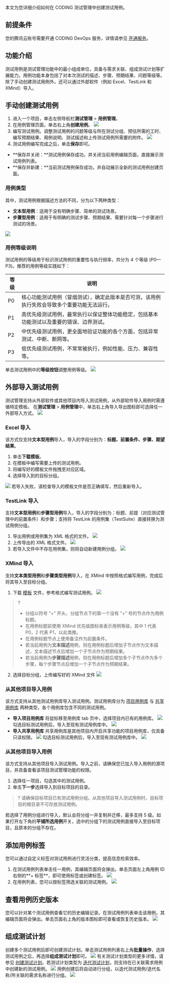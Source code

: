本文为您详细介绍如何在 CODING 测试管理中创建测试用例。

## 前提条件
您的腾讯云账号需要开通 CODING DevOps 服务，详情请参见 [开通服务](https://cloud.tencent.com/document/product/1115/37268)。

## 功能介绍
测试用例是测试管理功能中的最小组成单位，具备与需求关联、组成测试计划等扩展能力。用例功能本身包括了对本次测试的描述、步骤、预期结果、问题等级等。除了手动创建测试用例外，还可以通过外部软件（例如 Excel、TestLink 和 XMind）导入。

## 手动创建测试用例
1. 进入一个项目，单击左侧导航栏**测试管理** > **用例管理**。
2. 在用例管理页面，单击右上角**创建用例**。
![](https://qcloudimg.tencent-cloud.cn/raw/56e117099ca876d90d282bc460efca28.png)
3. 编写测试用例。调整测试用例的问题等级与所在测试分组、预估所需的工时、编写预期结果、用例说明、测试描述和上传测试用例所需要的附件。
![](https://qcloudimg.tencent-cloud.cn/raw/5b5ef475e6a26edf2b24bc54fa7eaf27.png)
4. 测试用例编写完成之后，单击**保存**即可。
 - **保存并关闭：**测试用例保存成功，并关闭当前用例编辑页面，直接展示测试用例列表。
 - **保存并新建：**当前测试用例保存成功，并自动展示全新的测试用例创建页面。

[](#type)
### 用例类型
其中，测试用例根据描述方法的不同，分为以下两种类型：
- **文本型用例**：适用于没有明确步骤、简单的测试场景。
- **步骤型用例**：适用于有明确的测试步骤、预期结果、需要针对每一个步骤进行测试的场景。

![](https://qcloudimg.tencent-cloud.cn/raw/13cfda7ca77c63b6461eb7169c14429a.png)

### 用例等级说明
测试用例的等级用于标识测试用例的重要性与执行频率，共分为 4 个等级 (P0—P3)。推荐的用例等级实践如下：

| 等级        | 说明      |
| ---------- | ---------- |
| P0     | 核心功能测试用例（冒烟测试），确定此版本是否可测，该用例执行失败会导致多个重要功能无法运行。 |
| P1     | 高优先级测试用例，最常执行以保证整体功能稳定，包括基本功能测试以及重要的错误、边界测试。   |
| P2     | 中优先级测试用例，更全面地验证功能的各个方面，包括异常测试、中断、断网等。    |
| P3     | 低优先级测试用例，不常常被执行，例如性能、压力、兼容性等。    |

单击测试用例中的**等级按钮**调整用例等级。
![](https://qcloudimg.tencent-cloud.cn/raw/62206ebeb28cd7f1c9ef7e324e0d5669.png)

## 外部导入测试用例
测试管理支持从外部软件或其他项目内导入测试用例，从外部软件导入用例时需遵循特定模板。
在**测试管理** > **用例管理**中，单击右上角导入导出图标即可选择任一外部导入方式。
![](https://qcloudimg.tencent-cloud.cn/raw/e2ca4dc262c97d6886c49db000a90731.png)

### Excel 导入
该方式仅支持**文本型用例**导入，导入的字段分别为：**标题、前置条件、步骤、期望结果**。
1.  单击**下载模板**。
2.  在模板中编写需要上传的测试用例。
3.  将编写好的模板文件拖拽至对应区域。
4.  选择导入到的目标分组。

![](https://qcloudimg.tencent-cloud.cn/raw/a56fa02541c7482adbe9b3a4a94dc077.png)
若导入失败，请检查导入的模板文件是否正确填写，然后重新导入。

### TestLink 导入
支持**文本型用例**和**步骤型用例**导入，导入的字段分别为：标题、前提（对应测试管理中的前置条件）和步骤；支持将 TestLink 的用例集（TestSuite）直接转换为测试用例分组。
1.  导出用例或用例集为 XML 格式的文件。
![](https://qcloudimg.tencent-cloud.cn/raw/5ce66f07847513b148dd7f1efe339f9f.png)
2.  上传导出的 XML 格式文件。
![](https://qcloudimg.tencent-cloud.cn/raw/94c94b2410fbe43eb70eb2988f1a2f27.png)
3.  若导入文件中不存在用例集，则将自动新建用例分组。
![](https://qcloudimg.tencent-cloud.cn/raw/5ba74367de3173728dc6752e3bb576ec.png)

### XMind 导入
支持**文本类型用例**和**步骤类型用例**导入，在 XMind 中按照格式编写用例，完成后将其导入至目标分组。
1.  下载 [模板](https://codingcorp.coding.net/testing/resources/case_import/xmind_demo.xmind) 文件，参考格式编写测试用例。
![](https://qcloudimg.tencent-cloud.cn/raw/8079f3d4bf3a6a8b177a148d8bbe64b0.png)
>?
>-   分组以符号 “+” 开头，分组节点下的第一个没有 “+” 号的节点作为用例标题。
>-   在用例标题前使用 XMind 优先级图标来表示用例等级，其中 1 代表 P0，2 代表  P1，以此类推。
>-   在用例标题节点上使用备注作为前置条件。
>-   若当前用例为**文本描述**用例，则在用例标题后增加子节点作为文本描述，文本描述节点后增加一个子节点作为预期结果。
>-   若当前用例为**步骤描述**用例，则在用例标题后增加多个子节点作为多个步骤，每个步骤节点后增加一个子节点作为预期结果。
2.  选择目标分组，上传编写好的 XMind 文件
![](https://qcloudimg.tencent-cloud.cn/raw/7176ba8a4452376d7253b0c73423d8a6.png)

### 从其他项目导入用例
该方式支持从其他测试用例库导入测试用例。测试用例库分为 [项目用例库](https://cloud.tencent.com/document/product/1114/83163) 与 [共享用例库](https://cloud.tencent.com/document/product/1114/83162) 两种类型，各个用例库包含不同的测试用例。
-  **导入项目用例库**
将鼠标移至用例库 tab 页中，选择项目内已有的用例库。
![](https://qcloudimg.tencent-cloud.cn/raw/9952471f661d9850202750f086914b95.png)
勾选目标测试用例后，导入至现有测试用例库中。
![](https://qcloudimg.tencent-cloud.cn/raw/4a3bf87eff441171d4343907d12b7a27.png)
-   **导入共享用例库**
共享用例库是其他项目内开启共享功能的项目用例库，仅具备只读权限。
![](https://qcloudimg.tencent-cloud.cn/raw/a487d7fef2d9748ab1a5586146bce901.png)
勾选目标测试用例后，导入至现有测试用例库中。
![](https://qcloudimg.tencent-cloud.cn/raw/7a729a8a8230617ef005fc577e1214f7.png)

### 从其他项目导入用例
该方式支持从其他项目导入测试用例。导入之前，请确保您已加入导入用例的源项目，并具备查看该项目测试管理功能的权限。
1.  选择任一项目，勾选其中的测试用例。
2.  单击**下一步**选择导入到目标项目的目录。
>? 请确保目标项目已有测试用例分组。从其他项目导入测试用例时，目标项目的根目录不可存放测试用例。

若选择了用例分组进行导入，默认会将分组一并复制并迁移，最多支持 5 级。如果打开左下角的**平铺所选用例**开关，选中的分组下的测试用例直接导入至目标项目，且原本的分组不存在。

[](id:tag)
## 添加用例标签
您可以通过自定义标签对测试用例进行灵活分类，提高信息检索效率。
1.  在测试用例列表单击任一用例，其编辑页面将会弹出。单击页面左上角用例 ID 右侧的**+ 标签**，即可使用标签或创建标签。
![](https://qcloudimg.tencent-cloud.cn/raw/3471a26328e9ee01e8909e2336f0e0ed.png)
2.  在用例列表，您可以按标签筛选关联的测试用例。
![](https://qcloudimg.tencent-cloud.cn/raw/3308edd90e7663cbd57c3c425b747168.png)

## 查看用例历史版本
您可以针对某个测试用例查看它的历史编辑记录。在测试用例列表单击该用例，其编辑页面将会弹出。单击页面右上角的版本图标即可查看或恢复历史版本。
![](https://qcloudimg.tencent-cloud.cn/raw/ae6070170c768aaf3e42c031c164a587.png)

## 组成测试计划
创建多个测试用例后即可创建测试计划。单击测试用例列表右上角**批量操作**，选择测试用例之后，再选择**组成测试计划**即可。
![](https://qcloudimg.tencent-cloud.cn/raw/2f2576d3b3b983a9b23c18be492ce460.png)
有关测试计划类型的更多详情，请参见 [创建测试计划](https://cloud.tencent.com/document/product/1114/59738)。若测试计划类型为 [迭代测试计划](https://cloud.tencent.com/document/product/1114/59738#iteration-test)，则支持在已关联需求用例中创建新的测试用例。
![](https://qcloudimg.tencent-cloud.cn/raw/ad333d75ea7b37c78133f65b6e5fb5db.png)
用例创建后将自动进行分组，以迭代测试用例/迭代名称/所关联的需求名称进行分组。
![](https://qcloudimg.tencent-cloud.cn/raw/6845ebf93449562495a5f7f913767917.png)
